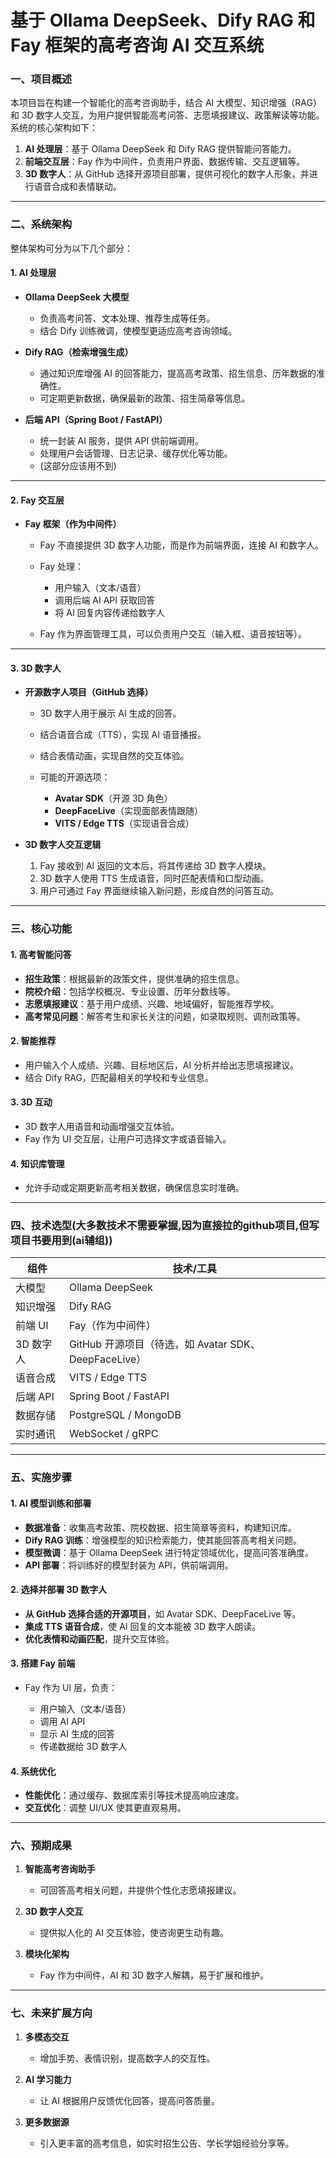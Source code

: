

# **基于 Ollama DeepSeek、Dify RAG 和 Fay 框架的高考咨询 AI 交互系统**

### **一、项目概述**

本项目旨在构建一个智能化的高考咨询助手，结合 AI 大模型、知识增强（RAG）和 3D 数字人交互，为用户提供智能高考问答、志愿填报建议、政策解读等功能。系统的核心架构如下：

1. **AI 处理层**：基于 Ollama DeepSeek 和 Dify RAG 提供智能问答能力。
2. **前端交互层**：Fay 作为中间件，负责用户界面、数据传输、交互逻辑等。
3. **3D 数字人**：从 GitHub 选择开源项目部署，提供可视化的数字人形象，并进行语音合成和表情联动。

---

### **二、系统架构**

整体架构可分为以下几个部分：

#### **1. AI 处理层**

* **Ollama DeepSeek 大模型**

  * 负责高考问答、文本处理、推荐生成等任务。
  * 结合 Dify 训练微调，使模型更适应高考咨询领域。
* **Dify RAG（检索增强生成）**

  * 通过知识库增强 AI 的回答能力，提高高考政策、招生信息、历年数据的准确性。
  * 可定期更新数据，确保最新的政策、招生简章等信息。
* **后端 API（Spring Boot / FastAPI）**

  * 统一封装 AI 服务，提供 API 供前端调用。
  * 处理用户会话管理、日志记录、缓存优化等功能。
  * (这部分应该用不到)

---

#### **2. Fay 交互层**

* **Fay 框架（作为中间件）**

  * Fay 不直接提供 3D 数字人功能，而是作为前端界面，连接 AI 和数字人。
  * Fay 处理：

    * 用户输入（文本/语音）
    * 调用后端 AI API 获取回答
    * 将 AI 回复内容传递给数字人
  * Fay 作为界面管理工具，可以负责用户交互（输入框、语音按钮等）。

---

#### **3. 3D 数字人**

* **开源数字人项目（GitHub 选择）**

  * 3D 数字人用于展示 AI 生成的回答。
  * 结合语音合成（TTS），实现 AI 语音播报。
  * 结合表情动画，实现自然的交互体验。
  * 可能的开源选项：

    * **Avatar SDK**（开源 3D 角色）
    * **DeepFaceLive**（实现面部表情跟随）
    * **VITS / Edge TTS**（实现语音合成）
* **3D 数字人交互逻辑**

  1. Fay 接收到 AI 返回的文本后，将其传递给 3D 数字人模块。
  2. 3D 数字人使用 TTS 生成语音，同时匹配表情和口型动画。
  3. 用户可通过 Fay 界面继续输入新问题，形成自然的问答互动。

---

### **三、核心功能**

#### **1. 高考智能问答**

* **招生政策**：根据最新的政策文件，提供准确的招生信息。
* **院校介绍**：包括学校概况、专业设置、历年分数线等。
* **志愿填报建议**：基于用户成绩、兴趣、地域偏好，智能推荐学校。
* **高考常见问题**：解答考生和家长关注的问题，如录取规则、调剂政策等。

#### **2. 智能推荐**

* 用户输入个人成绩、兴趣、目标地区后，AI 分析并给出志愿填报建议。
* 结合 Dify RAG，匹配最相关的学校和专业信息。

#### **3. 3D 互动**

* 3D 数字人用语音和动画增强交互体验。
* Fay 作为 UI 交互层，让用户可选择文字或语音输入。

#### **4. 知识库管理**

* 允许手动或定期更新高考相关数据，确保信息实时准确。

---

### **四、技术选型(大多数技术不需要掌握,因为直接拉的github项目,但写项目书要用到(ai辅组))**

|组件|技术/工具|
| -----------| ------------------------------------------------------|
|大模型|Ollama DeepSeek|
|知识增强|Dify RAG|
|前端 UI|Fay（作为中间件）|
|3D 数字人|GitHub 开源项目（待选，如 Avatar SDK、DeepFaceLive）|
|语音合成|VITS / Edge TTS|
|后端 API|Spring Boot / FastAPI|
|数据存储|PostgreSQL / MongoDB|
|实时通讯|WebSocket / gRPC|

---

### **五、实施步骤**

#### **1. AI 模型训练和部署**

* **数据准备**：收集高考政策、院校数据、招生简章等资料，构建知识库。
* **Dify RAG 训练**：增强模型的知识检索能力，使其能回答高考相关问题。
* **模型微调**：基于 Ollama DeepSeek 进行特定领域优化，提高问答准确度。
* **API 部署**：将训练好的模型封装为 API，供前端调用。

#### **2. 选择并部署 3D 数字人**

* **从 GitHub 选择合适的开源项目**，如 Avatar SDK、DeepFaceLive 等。
* **集成 TTS 语音合成**，使 AI 回复的文本能被 3D 数字人朗读。
* **优化表情和动画匹配**，提升交互体验。

#### **3. 搭建 Fay 前端**

* Fay 作为 UI 层，负责：

  * 用户输入（文本/语音）
  * 调用 AI API
  * 显示 AI 生成的回答
  * 传递数据给 3D 数字人

#### **4. 系统优化**

* **性能优化**：通过缓存、数据库索引等技术提高响应速度。
* **交互优化**：调整 UI/UX 使其更直观易用。

---

### **六、预期成果**

1. **智能高考咨询助手**

    * 可回答高考相关问题，并提供个性化志愿填报建议。
2. **3D 数字人交互**

    * 提供拟人化的 AI 交互体验，使咨询更生动有趣。
3. **模块化架构**

    * Fay 作为中间件，AI 和 3D 数字人解耦，易于扩展和维护。

---

### **七、未来扩展方向**

1. **多模态交互**

    * 增加手势、表情识别，提高数字人的交互性。
2. **AI 学习能力**

    * 让 AI 根据用户反馈优化回答，提高问答质量。
3. **更多数据源**

    * 引入更丰富的高考信息，如实时招生公告、学长学姐经验分享等。
